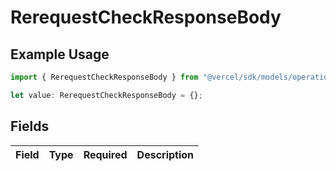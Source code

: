 # RerequestCheckResponseBody

## Example Usage

```typescript
import { RerequestCheckResponseBody } from "@vercel/sdk/models/operations";

let value: RerequestCheckResponseBody = {};
```

## Fields

| Field       | Type        | Required    | Description |
| ----------- | ----------- | ----------- | ----------- |